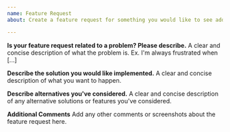 ```yaml
---
name: Feature Request
about: Create a feature request for something you would like to see added to the project.

---
```


**Is your feature request related to a problem? Please describe.**
A clear and concise description of what the problem is. Ex. I'm always frustrated when [...]

**Describe the solution you would like implemented.**
A clear and concise description of what you want to happen.

**Describe alternatives you've considered.**
A clear and concise description of any alternative solutions or features you've considered.

**Additional Comments**
Add any other comments or screenshots about the feature request here.

